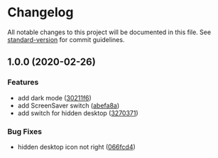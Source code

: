 # Changelog

All notable changes to this project will be documented in this file. See [standard-version](https://github.com/conventional-changelog/standard-version) for commit guidelines.

## 1.0.0 (2020-02-26)


### Features

* add dark mode ([30211f6](https://github.com/FriendsOfHere/one-switch/commit/30211f67c99a5147a95c53391151b87477e450ec))
* add ScreenSaver switch ([abefa8a](https://github.com/FriendsOfHere/one-switch/commit/abefa8a26d722b721e80ffbddfca862d7921de85))
* add switch for hidden desktop ([3270371](https://github.com/FriendsOfHere/one-switch/commit/327037156cef268f0463e7066357de3a726e099d))


### Bug Fixes

* hidden desktop icon not right ([066fcd4](https://github.com/FriendsOfHere/one-switch/commit/066fcd4592397a9f65a6ec0c4070fa156645979e))
